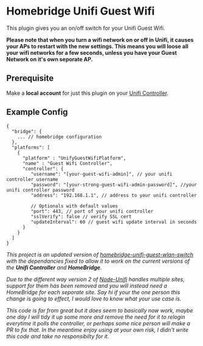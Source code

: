 # Homebridge Unifi Guest Wifi

This plugin gives you an on/off switch for your Unifi Guest Wifi.

**Please note that when you turn a wifi network on or off in Unifi, it causes your APs to restart with the new settings. This means you will loose all your wifi networks for a few seconds, unless you have your Guest Network on it's own seporate AP.**

## Prerequisite

Make a **local account** for just this plugin on your [Unifi Controller](https://www.ui.com/download-software/).

## Example Config

```
{
  "bridge": {
    ... // homebridge configuration
  },
  "platforms": [
    {
      "platform" : "UnifyGuestWifiPlatform",
      "name" : "Guest Wifi Controller",
      "controller": {
         "username": "[your-guest-wifi-admin]", // your unifi controller username
         "password": "[your-strong-guest-wifi-admin-password]", //your unifi controller password
         "address": "192.168.1.1", // address to your unifi controller

         // Optionals with default values
         "port": 443, // port of your unifi controller
         "sslVerify": false // verify SSL cert
         "updateInterval": 60 // guest wifi update interval in seconds
      }
    }
  ]
}
```

*This project is an updated version of [homebridge-unifi-guest-wlan-switch](https://www.npmjs.com/package/homebridge-unifi-guest-wlan-switch) with the dependancies fixed to allow it to work on the current versions of the **Unifi Controller** and **HomeBridge**.*

*Due to the different way version 2 of [Node-Unifi](https://github.com/jens-maus/node-unifi) handles multiple sites, support for them has been removed and you will instead need a HomeBridge for each seporate site. Say hi if your the one person this change is going to effect, I would love to know what your use case is.*

*This code is far from great but it does seem to basically now work, maybe one day I will tidy it up some more and remove the need for it to relogin everytime it polls the controller, or perhaps some nice person will make a PR to fix that. In the meantime enjoy using at your own risk, I didn't write this code and take no responsibilty for it.*
